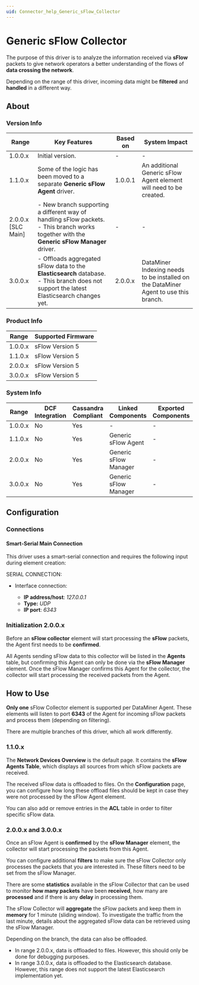 ```yaml
---
uid: Connector_help_Generic_sFlow_Collector
---
```


# Generic sFlow Collector

The purpose of this driver is to analyze the information received via **sFlow** packets to give network operators a better understanding of the flows of **data crossing the network**.

Depending on the range of this driver, incoming data might be **filtered** and **handled** in a different way.

## About

### Version Info

| **Range**            | **Key Features**                                                                                                                            | **Based on** | **System Impact**                                                                   |
|----------------------|---------------------------------------------------------------------------------------------------------------------------------------------|--------------|-------------------------------------------------------------------------------------|
| 1.0.0.x              | Initial version.                                                                                                                            | \-           | \-                                                                                  |
| 1.1.0.x              | Some of the logic has been moved to a separate **Generic sFlow Agent** driver.                                                              | 1.0.0.1      | An additional Generic sFlow Agent element will need to be created.                  |
| 2.0.0.x \[SLC Main\] | \- New branch supporting a different way of handling sFlow packets. - This branch works together with the **Generic sFlow Manager** driver. | \-           | \-                                                                                  |
| 3.0.0.x              | \- Offloads aggregated sFlow data to the **Elasticsearch** database. - This branch does not support the latest Elasticsearch changes yet.   | 2.0.0.x      | DataMiner Indexing needs to be installed on the DataMiner Agent to use this branch. |

### Product Info

| **Range** | **Supported Firmware** |
|-----------|------------------------|
| 1.0.0.x   | sFlow Version 5        |
| 1.1.0.x   | sFlow Version 5        |
| 2.0.0.x   | sFlow Version 5        |
| 3.0.0.x   | sFlow Version 5        |

### System Info

| **Range** | **DCF Integration** | **Cassandra Compliant** | **Linked Components** | **Exported Components** |
|-----------|---------------------|-------------------------|-----------------------|-------------------------|
| 1.0.0.x   | No                  | Yes                     | \-                    | \-                      |
| 1.1.0.x   | No                  | Yes                     | Generic sFlow Agent   | \-                      |
| 2.0.0.x   | No                  | Yes                     | Generic sFlow Manager | \-                      |
| 3.0.0.x   | No                  | Yes                     | Generic sFlow Manager | \-                      |

## Configuration

### Connections

#### Smart-Serial Main Connection

This driver uses a smart-serial connection and requires the following input during element creation:

SERIAL CONNECTION:

- Interface connection:

  - **IP address/host**: *127.0.0.1*
  - **Type:** *UDP*
  - **IP port**: *6343*

### Initialization 2.0.0.x

Before an **sFlow collector** element will start processing the **sFlow** packets, the Agent first needs to be **confirmed**.

All Agents sending sFlow data to this collector will be listed in the **Agents** table, but confirming this Agent can only be done via the **sFlow Manager** element. Once the sFlow Manager confirms this Agent for the collector, the collector will start processing the received packets from the Agent.

## How to Use

**Only one** sFlow Collector element is supported per DataMiner Agent. These elements will listen to port **6343** of the Agent for incoming sFlow packets and process them (depending on filtering).

There are multiple branches of this driver, which all work differently.

### 1.1.0.x

The **Network Devices Overview** is the default page. It contains the **sFlow Agents Table**, which displays all sources from which sFlow packets are received.

The received sFlow data is offloaded to files. On the **Configuration** page, you can configure how long these offload files should be kept in case they were not processed by the sFlow Agent element.

You can also add or remove entries in the **ACL** table in order to filter specific sFlow data.

### 2.0.0.x and 3.0.0.x

Once an sFlow Agent is **confirmed** by the **sFlow Manager** element, the collector will start processing the packets from this Agent.

You can configure additional **filters** to make sure the sFlow Collector only processes the packets that you are interested in. These filters need to be set from the sFlow Manager.

There are some **statistics** available in the sFlow Collector that can be used to monitor **how many packets** have been **received**, how many are **processed** and if there is any **delay** in processing them.

The sFlow Collector will **aggregate** the sFlow packets and keep them in **memory** for 1 minute (sliding window). To investigate the traffic from the last minute, details about the aggregated sFlow data can be retrieved using the sFlow Manager.

Depending on the branch, the data can also be offloaded.

- In range 2.0.0.x, data is offloaded to files. However, this should only be done for debugging purposes.
- In range 3.0.0.x, data is offloaded to the Elasticsearch database. However, this range does not support the latest Elasticsearch implementation yet.
